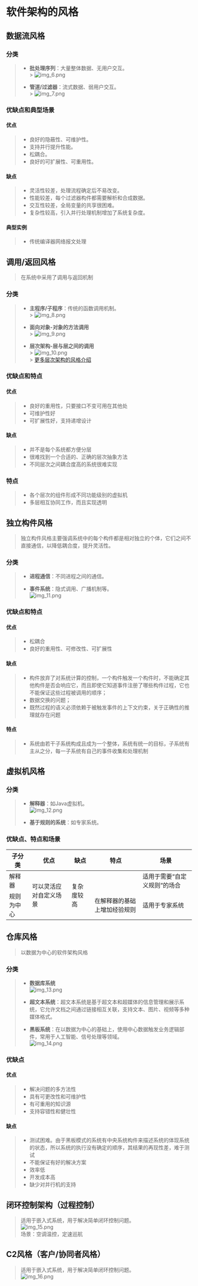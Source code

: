 # 软件架构的风格

## 数据流风格

### 分类

> - **批处理序列**：大量整体数据、无用户交互。  
    > ![img_6.png](img_6.png)
>
> - **管道/过滤器**：流式数据、弱用户交互。  
    > ![img_7.png](img_7.png)

### 优缺点和典型场景

#### 优点

> - 良好的隐蔽性、可维护性。
> - 支持并行提升性能。
> - 松耦合。
> - 良好的可扩展性、可重用性。

#### 缺点

> - 灵活性较差，处理流程确定后不易改变。
> - 性能较差，每个过滤器构件都需要解析和合成数据。
> - 交互性较差，全局变量的共享很困难。
> - 复杂性较高，引入并行处理机制增加了系统复杂度。

#### 典型实例

> - 传统编译器网络报文处理

## 调用/返回风格

> 在系统中采用了调用与返回机制

### 分类

> - **主程序/子程序**：传统的函数调用机制。  
    > ![img_8.png](img_8.png)
>
> - **面向对象-对象的方法调用**  
    > ![img_9.png](img_9.png)
>
> - **层次架构-层与层之间的调用**  
    > ![img_10.png](img_10.png)  
    > [更多层次架构的风格介绍](#层次架构的风格)

### 优缺点和特点

#### 优点

> - 良好的重用性，只要接口不变可用在其他处
> - 可维护性好
> - 可扩展性好，支持递增设计

#### 缺点

> - 并不是每个系统都方便分层
> - 很难找到一个合适的、正确的层次抽象方法
> - 不同层次之间耦合度高的系统很难实现

### 特点

> - 各个层次的组件形成不同功能级别的虚拟机
> - 多层相互协同工作，而且实现透明

## 独立构件风格

> 独立构件风格主要强调系统中的每个构件都是相对独立的个体，它们之间不直接通信，以降低耦合度，提升灵活性。

### 分类

> - **进程通信**：不同进程之间的通信。
> 
> - **事件系统**：隐式调用、广播机制等。  
> ![img_11.png](img_11.png)

### 优缺点和特点

#### 优点

> - 松耦合
> - 良好的重用性、可修改性、可扩展性

#### 缺点

> - 构件放弃了对系统计算的控制，一个构件触发一个构件时，不能确定其他构件是否会响应它，而且即使它知道事件注册了哪些构件过程，它也不能保证这些过程被调用的顺序；
> - 数据交换的问题；
> - 既然过程的语义必须依赖于被触发事件的上下文约束，关于正确性的推理就存在问题

#### 特点

> - 系统由若干子系统构成且成为一个整体，系统有统一的目标，子系统有主从之分，每一子系统有自己的事件收集和处理机制

## 虚拟机风格

### 分类

> - **解释器**：如Java虚拟机。  
> ![img_12.png](img_12.png)
>
> - **基于规则的系统**：如专家系统。

### 优缺点、特点和场景

<table>
<thead>
<tr><th>子分类</th><th>优点</th><th>缺点</th><th>特点</th><th>场景</th></tr>
</thead>
<tbody>
<tr><td>解释器</td><td rowspan="2">可以灵活应对自定义场景</td><td rowspan="2">复杂度较高</td><td></td><td>适用于需要“自定义规则”的场合</td></tr>
<tr><td>规则为中心</td><td>在解释器的基础上增加经验规则</td><td>适用于专家系统</td></tr>
</tbody>
</table>

## 仓库风格

> 以数据为中心的软件架构风格

### 分类

> - **数据库系统**  
> ![img_13.png](img_13.png)
>
> - **超文本系统**：超文本系统是基于超文本和超媒体的信息管理和展示系统，它允许文档之间通过链接相互关联，支持文本、图片、视频等多种媒体格式。
>
> - **黑板系统**：在以数据为中心的基础上，使用中心数据触发业务逻辑部件，常用于人工智能、信号处理等领域。  
> ![img_14.png](img_14.png)

### 优缺点

#### 优点

> - 解决问题的多方法性
> - 具有可更改性和可维护性
> - 有可重用的知识源
> - 支持容错性和健壮性

#### 缺点

> - 测试困难。由于黑板模式的系统有中央系统构件来描述系统的体现系统的状态，所以系统的执行没有确定的顺序，其结果的再现性差，难于测试
> - 不能保证有好的解决方案
> - 效率低
> - 开发成本高
> - 缺少对并行机的支持

## 闭环控制架构（过程控制）

> 适用于嵌入式系统，用于解决简单闭环控制问题。  
> ![img_15.png](img_15.png)  
> 场景：空调温控，定速巡航

## C2风格（客户/协同者风格）

> 适用于嵌入式系统，用于解决简单闭环控制问题。  
> ![img_16.png](img_16.png)